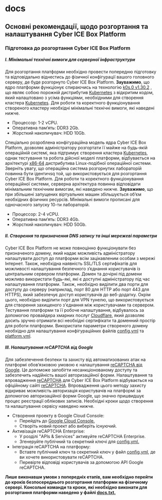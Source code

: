# docs
## Основні рекомендації, щодо розгортання та налаштування  Cyber ICE Box Platform

### Підготовка до розгортання Cyber ICE Box Platform

##### I. Мінімальні технічні вимоги для серверної інфраструктури

Для розгортання платформи необхідно провести попередню підготовку та відповідально віднестись до фізичної конфігурації вашого головного серверу, де буде розгорнуто Cyber ICE Box Platform. **Зауважимо**, що ядро платформи функціонує спираючись на технологію [k0s.0 v1.30.2](https://docs.k0sproject.io/v1.30.2+k0s.0/) , що являє собою порожній дистрибутив [Kubernetes](https://kubernetes.io/) з відкритим кодом, який налаштовано з усіма функціями, необхідними для створення кластера [Kubernetes](https://kubernetes.io/). Для роботи та коректного функціонування створеного кластеру необхідні мінімальні технічні вимоги, які наведені нижче. 
* Процессор: 1-2 vCPU.
* Оперативна пам’ять: DDR3 2Gb.
* Жорсткий накопичувач: HDD  10Gb.

Спеціально розроблена конфігураційна модель ядра Cyber ICE Box Platform, дозволяє адміністратору розгортати її майже на будь-якій операційній системі, яка підтримує створення кластера [Kubernetes](https://kubernetes.io/), однак тестування та робота дійсної моделі платформи, відбувається на архітектурі [x86-64](https://packages.debian.org/en/sid/binutils-x86-64-linux-gnu) дистрибутива Linux-подібної операційної системи. Зверніть увагу, що операційна система розгорнутих лабораторій повинна бути ідентичsq той, що використовується для розгортання Cyber ICE Box Platform. Для роботи та коректного функціонування операційної системи, серверна архітектура повинна відповідати мінімальним технічним вимогам, які наведено нижче. **Зауважимо**, що при збільшені запущених віртуальних машин збільшується об’єм необхідних фізичних ресурсів. Мінімальні вимоги прописані для одночасного запуску 10-ти лабораторій.
* Процессор: 2-4 vCPU.
* Оперативна пам’ять: DDR3 4Gb.
* Жорсткий накопичувач: HDD  50Gb.


##### II. Створення та призначення DNS запису та інші мережеві параметри


Cyber ICE Box Platform не може повноцінно функціонувати без призначеного домену, який надає можливість адміністратору налаштувати доступ до платформи всім зацікавленим особам з мережі Інтернет. Також, необхідна наявність SSL/TLS сертифікатів для можливості налаштування безпечного з’єднання користувачів із центральним сервером платформи. Домен та дочірні під домени можливо використати будь-які, які є доступні адміністратору під час налаштування платформи. Також, необхідно виділити два порти для доступу до серверу (наприклад, порт 80 для HTTP або порт 443 для HTTPS), який забезпечує доступ користувачів до веб-додатку. Окрім цього, необхідно виділити порт для VPN тунелю, що використовується для створення захищеного з'єднання між користувачами та сервером. Тестування платформи та її робоче налаштування, відбувалось за допомогою провайдера хмарних послуг [Cloudflare](https://www.cloudflare.com/), який дозволяє досить зручно отримати всі необхідні сертифікати та доменний простір для роботи платформи. Використати параметри створеного домену необхідно для налаштування конфігураційних файлів [config.yml](https://github.com/cybericebox/docs/blob/main/config.yml) та [platform.yml](https://github.com/cybericebox/docs/blob/main/platform.yml).


##### III. Налаштування reCAPTCHA від Google

Для забезпечення безпеки та захисту від автоматизованих атак на платформі обов’язковою умовою є налаштування [reCAPTCHA від Google](https://www.google.com/recaptcha/about/). Це допоможе запобігти несанкціонованому доступу та забезпечить надійність вашої авторизаційної форми. Налаштування та впровадження [reCAPTCHA](https://www.google.com/recaptcha/about/) для Cyber ICE Box Platform відбувається на офіційному сайті [reCAPTCHA](https://www.google.com/recaptcha/about/). Впровадження цього методу захисту відкриває можливість авторизація користувачів на платформі за допомогою авторизаційної  форми Google, що значно пришвидшує процес реєстрації облікових записів. Необхідні кроки щодо створення та налаштування сервісу наведено нижче.
* Створення проекту в Google Cloud Console:
    * Перейдіть до [Google Cloud Console.](https://console.cloud.google.com/)
    * Створіть новий проект або виберіть існуючий.
* Активізація reCAPTCHA Enterprise:
    * У розділі "APIs & Services" активуйте reCAPTCHA Enterprise.
    * Згенеруйте публічний та секретний ключі для [config.yml.](https://github.com/cybericebox/docs/blob/main/config.yml)
* Інтеграція reCAPTCHA на платформу:
    * Вставте публічний ключ та секретний ключ у файл [config.yml](https://github.com/cybericebox/docs/blob/main/config.yml), де ви хочете використовувати reCAPTCHA.
    * Перевірте відповіді користувачів за допомогою API Google reCAPTCHA.      


**Лише виконавши умови з попередніх етапів, вам необхідно перейти до кроків безпосереднього розгортання платформи на фізичному сервері. Консольні команди та кроки, які необхідно виконати для розгортання платформи наведено у файлі [docs.txt.](https://github.com/cybericebox/docs/blob/main/docs.txt)**
